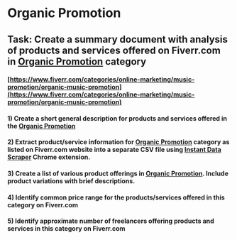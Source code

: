 # Organic Promotion
## Task: Create a summary document with analysis of products and services offered on Fiverr.com in [Organic Promotion](https://www.fiverr.com/categories/online-marketing/music-promotion/organic-music-promotion) category
#### [https://www.fiverr.com/categories/online-marketing/music-promotion/organic-music-promotion](https://www.fiverr.com/categories/online-marketing/music-promotion/organic-music-promotion)
#### 1) Create a short general description for products and services offered in the [Organic Promotion](https://www.fiverr.com/categories/online-marketing/music-promotion/organic-music-promotion)
#### 2) Extract product/service information for [Organic Promotion](https://www.fiverr.com/categories/online-marketing/music-promotion/organic-music-promotion) category as listed on Fiverr.com website into a separate CSV file using [Instant Data Scraper](https://chrome.google.com/webstore/detail/instant-data-scraper/ofaokhiedipichpaobibbnahnkdoiiah) Chrome extension.
#### 3) Create a list of various product offerings in [Organic Promotion](https://www.fiverr.com/categories/online-marketing/music-promotion/organic-music-promotion). Include product variations with brief descriptions.
#### 4) Identify common price range for the products/services offered in this category on Fiverr.com
#### 5) Identify approximate number of freelancers offering products and services in this category on Fiverr.com
